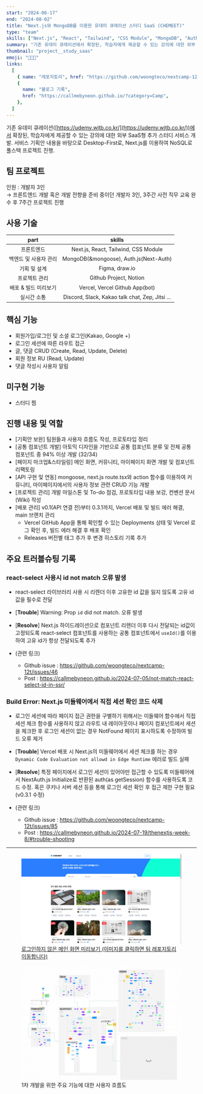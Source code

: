 ```yaml
---
start: "2024-06-17"
end: "2024-08-02"
title: "Next.js와 MongoDB를 이용한 유데미 큐레이션 스터디 SaaS (CHEMEET)"
type: "team"
skills: ["Next.js", "React", "Tailwind", "CSS Module", "MongoDB", "Auth.js"]
summary: "기존 유데미 큐레이션에서 확장된, 학습자에게 제공할 수 있는 강의에 대한 외부 SaaS형 추가 스터디 서비스 개발"
thumbnail: "project__study_saas"
emoji: "🧑‍🤝‍🧑"
links:
  [
    { name: "레포지토리", href: "https://github.com/woongteco/nextcamp-12t" },
    {
      name: "블로그 기록",
      href: "https://callmebyneon.github.io/?category=Camp",
    },
  ]
---
```


기존 유데미 큐레이션([https://udemy.wjtb.co.kr/](https://udemy.wjtb.co.kr/))에서 확장된, 학습자에게 제공할 수 있는 강의에 대한 외부 SaaS형 추가 스터디 서비스 개발. 서비스 기획안 내용을 바탕으로 Desktop-First로, Next.js를 이용하여 NoSQL로 풀스택 프로젝트 진행.

## 팀 프로젝트

인원 : 개발자 3인  
→ 프론트엔드 개발 혹은 개발 전향을 준비 중이던 개발자 3인, 3주간 사전 직무 교육 완수 후 7주간 프로젝트 진행

## 사용 기술

|         part          |                     skills                      |
| :-------------------: | :---------------------------------------------: |
|      프론트엔드       |      Next.js, React, Tailwind, CSS Module       |
| 백엔드 및 사용자 관리 |     MongoDB(&mongoose), Auth.js(Next-Auth)      |
|     기획 및 설계      |                 Figma, draw.io                  |
|     프로젝트 관리     |             Github Project, Notion              |
| 배포 & 빌드 미리보기  |         Vercel, Vercel Github App(bot)          |
|      실시간 소통      | Discord, Slack, Kakao talk chat, Zep, Jitsi ... |

## 핵심 기능

- 회원가입/로그인 및 소셜 로그인(Kakao, Google +)
- 로그인 세션에 따른 라우트 접근
- 글, 댓글 CRUD (Create, Read, Update, Delete)
- 회원 정보 RU (Read, Update)
- 댓글 작성시 사용자 알림

## 미구현 기능

- 스터디 찜

## 진행 내용 및 역할

- [기획안 보완] 팀원들과 사용자 흐름도 작성, 프로토타입 정리
- [공통 컴포넌트 개발] 아토믹 디자인을 기반으로 공통 컴포넌트 분류 및 전체 공통 컴포넌트 중 94% 이상 개발 (32/34)
- [페이지 마크업&스타일링] 메인 화면, 커뮤니티, 마이페이지 화면 개발 및 컴포넌트 리팩토링
- [API 구현 및 연동] mongoose, next.js route.tsx와 action 함수를 이용하여 커뮤니티, 마이페이지에서의 사용자 정보 관련 CRUD 기능 개발
- [프로젝트 관리] 개발 마일스톤 및 To-do 점검, 프로토타입 내용 보강, 컨벤션 문서(Wiki) 작성
- [배포 관리] v0.1(API 연결 전)부터 0.3.1까지, Vercel 배포 및 빌드 에러 해결, main 브랜치 관리
  -	Vercel GitHub App을 통해 확인할 수 있는 Deployments 상태 및 Vercel 로그 확인 후, 빌드 에러 해결 후 배포 확인
  - Releases 버전별 태그 추가 후 변경 히스토리 기록 추가


## 주요 트러블슈팅 기록

### react-select 사용시 id not match 오류 발생

- react-select 라이브러리 사용 시 리렌더 이후 고유한 id 값을 잃지 않도록 고유 id 값을 필수로 전달
- \[**Trouble**\] Warning: Prop `id` did not match. 오류 발생
- \[**Resolve**\] Next.js 하이드레이션으로 컴포넌트 리렌더 이후 다시 전달되는 id값이 고정되도록 react-select 컴포넌트를 사용하는 공통 컴포넌트에서 `useId()`를 이용하여 고유 id가 항상 전달되도록 추가

- (관련 링크)
  - Github issue : https://github.com/woongteco/nextcamp-12t/issues/46
  - Post : https://callmebyneon.github.io/2024-07-05/not-match-react-select-id-in-ssr/

### Build Error: Next.js 미들웨어에서 직접 세션 확인 코드 삭제

- 로그인 세션에 따라 페이지 접근 권한을 구별하기 위해서는 미들웨어 함수에서 직접 세션 체크 함수를 사용하지 않고 라우트 내 레이아웃이나 페이지 컴포넌트에서 세션을 체크한 후 로그인 세션이 없는 경우 NotFound 페이지 표시하도록 수정하여 빌드 오류 제거
- \[**Trouble**\] Vercel 배포 시 Next.js의 미들웨어에서 세션 체크를 하는 경우 `Dynamic Code Evaluation not allowd in Edge Runtime` 에러로 빌드 실패
- \[**Resolve**\] 특정 페이지에서 로그인 세션이 있어야만 접근할 수 있도록 미들웨어에서 NextAuth.js Initialize로 반환된 auth(as getSession) 함수를 사용하도록 코드 수정. 혹은 쿠키나 서버 세션 등을 통해 로그인 세션 확인 후 접근 제한 구현 필요 (v0.3.1 수정)

- (관련 링크)
  - Github issue : https://github.com/woongteco/nextcamp-12t/issues/85
  - Post : https://callmebyneon.github.io/2024-07-19/thenextjs-week-8/#trouble-shooting

---

<a href="https://github.com/woongteco/nextcamp-12t">
  <figure>
    <img src="./project__study_saas.jpg" alt="로그인하지 않은 메인 화면 미리보기 (이미지를 클릭하면 팀 레포지토리로 이동합니다)" />
    <figcaption>로그인하지 않은 메인 화면 미리보기 (이미지를 클릭하면 팀 레포지토리 이동합니다)</figcaption>
  </figure>
</a>

<figure>
  <img src="./project__service_user_flow.jpg" alt="1차 개발을 위한 주요 기능에 대한 사용자 흐름도" />
  <figcaption>1차 개발을 위한 주요 기능에 대한 사용자 흐름도</figcaption>
</figure>
